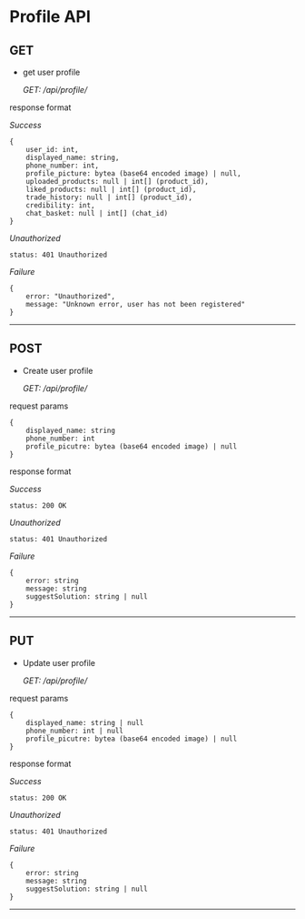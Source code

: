 # Profile API

## GET

- get user profile

    *GET: /api/profile/*

response format

*Success*

```
{
    user_id: int,
    displayed_name: string,
    phone_number: int,
    profile_picture: bytea (base64 encoded image) | null,
    uploaded_products: null | int[] (product_id),
    liked_products: null | int[] (product_id),
    trade_history: null | int[] (product_id),
    credibility: int,
    chat_basket: null | int[] (chat_id) 
}
```

*Unauthorized*
```
status: 401 Unauthorized
```

*Failure*

```
{
    error: "Unauthorized",
    message: "Unknown error, user has not been registered"
}
```

---

## POST

- Create user profile

    *GET: /api/profile/*

request params

```
{
    displayed_name: string 
    phone_number: int
    profile_picutre: bytea (base64 encoded image) | null
}
```

response format

*Success*
```
status: 200 OK
```

*Unauthorized*
```
status: 401 Unauthorized
```

*Failure*
```
{
    error: string
    message: string
    suggestSolution: string | null
}
```

---

## PUT

- Update user profile

    *GET: /api/profile/*

request params

```
{
    displayed_name: string | null
    phone_number: int | null
    profile_picutre: bytea (base64 encoded image) | null
}
```

response format

*Success*
```
status: 200 OK
```

*Unauthorized*
```
status: 401 Unauthorized
```

*Failure*
```
{
    error: string
    message: string
    suggestSolution: string | null
}
```

---